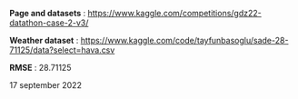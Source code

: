 **Page and datasets** : https://www.kaggle.com/competitions/gdz22-datathon-case-2-v3/

**Weather dataset** : https://www.kaggle.com/code/tayfunbasoglu/sade-28-71125/data?select=hava.csv

**RMSE** : 28.71125

17 september 2022
